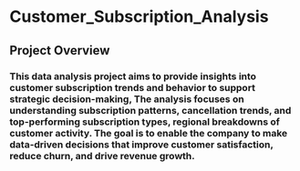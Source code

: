 # Customer_Subscription_Analysis

## Project Overview
### This data analysis project aims to provide insights into customer subscription trends and behavior to support strategic decision-making, The analysis focuses on understanding subscription patterns, cancellation trends, and  top-performing subscription types, regional breakdowns of customer activity. The goal is to enable the company to make data-driven decisions that improve customer satisfaction, reduce churn, and drive revenue growth.
###
